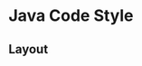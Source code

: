 <link rel="stylesheet" href="{{baseUrl}}/css/textbook.css">

<div class="website-content">

# Java Code Style


## Layout

<panel header="Basic Indentation :one:"
    type="seamless" alt="indentation" expanded>
  <include src="rule-basicIndentation/index.md#main" />
</panel>
<panel header="Line Length :one:"
    type="seamless" alt="line length" expanded>
  <include src="rule-lineLength/index.md#main" />
</panel>



</div>
